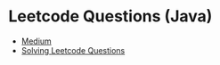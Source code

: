 <!-- generated by markdown-notes-tree -->

# Leetcode Questions (Java)

<!-- optional markdown-notes-tree directory description starts here -->

<!-- optional markdown-notes-tree directory description ends here -->

-   [Medium](medium.md)
-   [Solving Leetcode Questions](solving-leetcode-problems.md)
